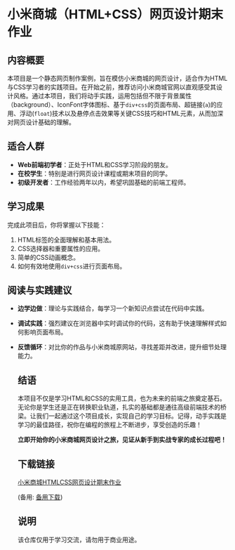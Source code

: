 # 小米商城（HTML+CSS）网页设计期末作业

## 内容概要
本项目是一个静态网页制作案例，旨在模仿小米商城的网页设计，适合作为HTML与CSS学习者的实践项目。在开始之前，推荐访问小米商城官网以直观感受其设计风格。通过本项目，我们将动手实践，运用包括但不限于背景属性（background）、IconFont字体图标、基于`div+css`的页面布局、超链接(`a`)的应用、浮动(`float`)技术以及悬停点击效果等关键CSS技巧和HTML元素，从而加深对网页设计基础的理解。

## 适合人群
- **Web前端初学者**：正处于HTML和CSS学习阶段的朋友。
- **在校学生**：特别是进行网页设计课程或期末项目的同学。
- **初级开发者**：工作经验两年以内，希望巩固基础的前端工程师。

## 学习成果
完成此项目后，你将掌握以下技能：
1. HTML标签的全面理解和基本用法。
2. CSS选择器和重要属性的应用。
3. 简单的CSS动画概念。
4. 如何有效地使用`div+css`进行页面布局。

## 阅读与实践建议
- **边学边做**：理论与实践结合，每学习一个新知识点尝试在代码中实践。
- **调试实践**：强烈建议在浏览器中实时调试你的代码，这有助于快速理解样式如何影响页面布局。
- **反馈循环**：对比你的作品与小米商城原网站，寻找差距并改进，提升细节处理能力。

  ## 结语
  本项目不仅是学习HTML和CSS的实用工具，也为未来的前端之旅奠定基石。无论你是学生还是正在转换职业轨道，扎实的基础都是通往高级前端技术的桥梁。让我们一起通过这个项目成长，实现自己的学习目标。记得，动手实践是学习的最佳路径，祝你在编程的旅程上不断进步，享受创造的乐趣！

  **立即开始你的小米商城网页设计之旅，见证从新手到实战专家的成长过程吧！**

  ## 下载链接
  [小米商城HTMLCSS网页设计期末作业](https://pan.quark.cn/s/68aa9e1cd559) 

  (备用: [备用下载](https://pan.baidu.com/s/1NqPmeFZLIEMqgCmOt-Bmsw?pwd=1234))

  ## 说明

  该仓库仅用于学习交流，请勿用于商业用途。
